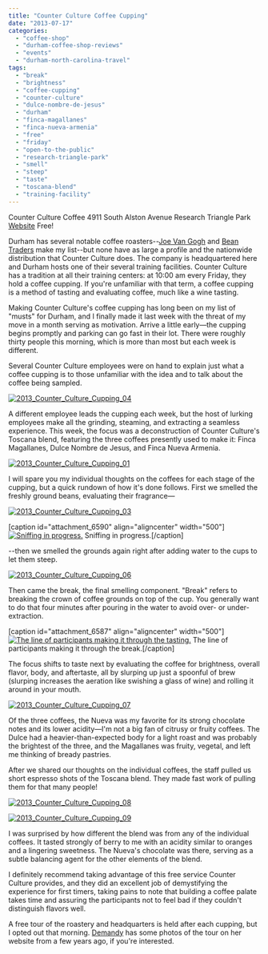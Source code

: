 ```yaml
---
title: "Counter Culture Coffee Cupping"
date: "2013-07-17"
categories: 
  - "coffee-shop"
  - "durham-coffee-shop-reviews"
  - "events"
  - "durham-north-carolina-travel"
tags: 
  - "break"
  - "brightness"
  - "coffee-cupping"
  - "counter-culture"
  - "dulce-nombre-de-jesus"
  - "durham"
  - "finca-magallanes"
  - "finca-nueva-armenia"
  - "free"
  - "friday"
  - "open-to-the-public"
  - "research-triangle-park"
  - "smell"
  - "steep"
  - "taste"
  - "toscana-blend"
  - "training-facility"
---
```


Counter Culture Coffee 4911 South Alston Avenue Research Triangle Park [Website](http://counterculturecoffee.com/education/coffee-cupping) Free!

Durham has several notable coffee roasters--[Joe Van Gogh](http://www.joevangogh.com/) and [Bean Traders](http://www.beantraderscoffee.com/) make my list--but none have as large a profile and the nationwide distribution that Counter Culture does. The company is headquartered here and Durham hosts one of their several training facilities. Counter Culture has a tradition at all their training centers: at 10:00 am every Friday, they hold a coffee cupping. If you're unfamiliar with that term, a coffee cupping is a method of tasting and evaluating coffee, much like a wine tasting.

Making Counter Culture's coffee cupping has long been on my list of "musts" for Durham, and I finally made it last week with the threat of my move in a month serving as motivation. Arrive a little early—the cupping begins promptly and parking can go fast in their lot. There were roughly thirty people this morning, which is more than most but each week is different.

Several Counter Culture employees were on hand to explain just what a coffee cupping is to those unfamiliar with the idea and to talk about the coffee being sampled.

[![2013_Counter_Culture_Cupping_04](http://www.rebeccagomezfarrell.com/wp-content/uploads/2013/07/2013_Counter_Culture_Cupping_04-500x332.jpg)](http://www.rebeccagomezfarrell.com/2013/07/counter-culture-coffee-cupping/2013_counter_culture_cupping_04/)

A different employee leads the cupping each week, but the host of lurking employees make all the grinding, steaming, and extracting a seamless experience. This week, the focus was a deconstruction of Counter Culture's Toscana blend, featuring the three coffees presently used to make it: Finca Magallanes, Dulce Nombre de Jesus, and Finca Nueva Armenia.

[![2013_Counter_Culture_Cupping_01](http://www.rebeccagomezfarrell.com/wp-content/uploads/2013/07/2013_Counter_Culture_Cupping_01-500x332.jpg)](http://www.rebeccagomezfarrell.com/2013/07/counter-culture-coffee-cupping/2013_counter_culture_cupping_01/)

I will spare you my individual thoughts on the coffees for each stage of the cupping, but a quick rundown of how it's done follows. First we smelled the freshly ground beans, evaluating their fragrance—

[![2013_Counter_Culture_Cupping_03](http://www.rebeccagomezfarrell.com/wp-content/uploads/2013/07/2013_Counter_Culture_Cupping_03-500x332.jpg)](http://www.rebeccagomezfarrell.com/2013/07/counter-culture-coffee-cupping/2013_counter_culture_cupping_03/)

\[caption id="attachment\_6590" align="aligncenter" width="500"\][![Sniffing in progress.](http://www.rebeccagomezfarrell.com/wp-content/uploads/2013/07/2013_Counter_Culture_Cupping_02-500x332.jpg)](http://www.rebeccagomezfarrell.com/2013/07/counter-culture-coffee-cupping/2013_counter_culture_cupping_02/) Sniffing in progress.\[/caption\]

\--then we smelled the grounds again right after adding water to the cups to let them steep.

[![2013_Counter_Culture_Cupping_06](http://www.rebeccagomezfarrell.com/wp-content/uploads/2013/07/2013_Counter_Culture_Cupping_06-500x332.jpg)](http://www.rebeccagomezfarrell.com/2013/07/counter-culture-coffee-cupping/2013_counter_culture_cupping_06/)

Then came the break, the final smelling component. "Break" refers to breaking the crown of coffee grounds on top of the cup. You generally want to do that four minutes after pouring in the water to avoid over- or under-extraction.

\[caption id="attachment\_6587" align="aligncenter" width="500"\][![The line of participants making it through the tasting.](http://www.rebeccagomezfarrell.com/wp-content/uploads/2013/07/2013_Counter_Culture_Cupping_05-500x332.jpg)](http://www.rebeccagomezfarrell.com/2013/07/counter-culture-coffee-cupping/2013_counter_culture_cupping_05/) The line of participants making it through the break.\[/caption\]

The focus shifts to taste next by evaluating the coffee for brightness, overall flavor, body, and aftertaste, all by slurping up just a spoonful of brew (slurping increases the aeration like swishing a glass of wine) and rolling it around in your mouth.

[![2013_Counter_Culture_Cupping_07](http://www.rebeccagomezfarrell.com/wp-content/uploads/2013/07/2013_Counter_Culture_Cupping_07-332x500.jpg)](http://www.rebeccagomezfarrell.com/2013/07/counter-culture-coffee-cupping/2013_counter_culture_cupping_07/)

Of the three coffees, the Nueva was my favorite for its strong chocolate notes and its lower acidity—I'm not a big fan of citrusy or fruity coffees. The Dulce had a heavier-than-expected body for a light roast and was probably the brightest of the three, and the Magallanes was fruity, vegetal, and left me thinking of bready pastries.

After we shared our thoughts on the individual coffees, the staff pulled us short espresso shots of the Toscana blend. They made fast work of pulling them for that many people!

[![2013_Counter_Culture_Cupping_08](http://www.rebeccagomezfarrell.com/wp-content/uploads/2013/07/2013_Counter_Culture_Cupping_08-500x332.jpg)](http://www.rebeccagomezfarrell.com/2013/07/counter-culture-coffee-cupping/2013_counter_culture_cupping_08/)

[![2013_Counter_Culture_Cupping_09](http://www.rebeccagomezfarrell.com/wp-content/uploads/2013/07/2013_Counter_Culture_Cupping_09-500x332.jpg)](http://www.rebeccagomezfarrell.com/2013/07/counter-culture-coffee-cupping/2013_counter_culture_cupping_09/)

I was surprised by how different the blend was from any of the individual coffees. It tasted strongly of berry to me with an acidity similar to oranges and a lingering sweetness. The Nueva's chocolate was there, serving as a subtle balancing agent for the other elements of the blend.

I definitely recommend taking advantage of this free service Counter Culture provides, and they did an excellent job of demystifying the experience for first timers, taking pains to note that building a coffee palate takes time and assuring the participants not to feel bad if they couldn't distinguish flavors well.

A free tour of the roastery and headquarters is held after each cupping, but I opted out that morning. [Demandy](http://demandy.com/counter-culture-coffee/) has some photos of the tour on her website from a few years ago, if you're interested.

